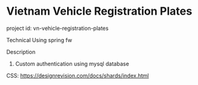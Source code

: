 # Vietnam Vehicle Registration Plates

project id: vn-vehicle-registration-plates

Technical
Using spring fw

Description
1. Custom authentication using mysql database


CSS:
https://designrevision.com/docs/shards/index.html

